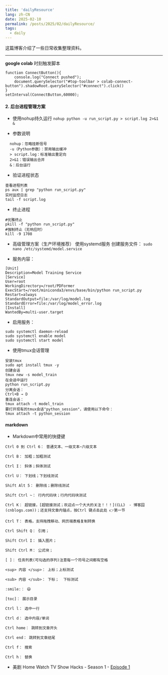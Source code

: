 ```yaml
---
title: 'dailyResource'
lang: zh-CN
date: 2025-02-10
permalink: /posts/2025/02/dailyResource/
tags:
  - daily
---
```

这篇博客介绍了一些日常收集整理资料。

---

**google colab**
时刻触发脚本

```
function ConnectButton(){
    console.log("Connect pushed");
    document.querySelector("#top-toolbar > colab-connect-button").shadowRoot.querySelector("#connect").click()
}
setInterval(ConnectButton,60000);
```


#### 2. 后台进程管理方案
- 使用nohup持久运行
`nohup python -u run_script.py > script.log 2>&1 &`

- 参数说明
```
  nohup：忽略挂断信号
  -u（Python参数）：禁用输出缓冲
  > script.log：标准输出重定向
  2>&1：错误输出合并
  &：后台运行
```

- 验证进程状态
```
查看进程列表
ps aux | grep "python run_script.py"
实时监控日志
tail -f script.log
```

- 终止进程 
```
#优雅终止
pkill -f "python run_script.py"
#强制终止（无响应时）
kill -9 1708
```
- 高级管理方案（生产环境推荐）
使用systemd服务 创建服务文件：
`sudo nano /etc/systemd/model.service`

- 服务内容：
```
[Unit]
Description=Model Training Service
[Service]
User=root
WorkingDirectory=/root/PDFormer
ExecStart=/root/miniconda3/envs/base/bin/python run_script.py
Restart=always
StandardOutput=file:/var/log/model.log
StandardError=file:/var/log/model_error.log
[Install]
WantedBy=multi-user.target
```

- 启用服务：
```
sudo systemctl daemon-reload
sudo systemctl enable model
sudo systemctl start model
```

- 使用tmux会话管理
```
安装tmux
sudo apt install tmux -y
创建会话
tmux new -s model_train
在会话中运行
python run_script.py
分离会话：
Ctrl+B → D
重连会话：
tmux attach -t model_train
要打开现有的tmux会话"python_session"，请使用以下命令：
tmux attach -t python_session
```



#### markdown
- Markdown中常用的快捷键
```
Ctrl 0 到 Ctrl 6： 普通文本、一级文本~六级文本

Ctrl B： 加粗；加粗测试

Ctrl I： 斜体；斜体测试

Ctrl U： 下划线；下划线测试

Shift Alt 5： 删除线；删除线测试

Shift Ctrl ~： 行内代码块；行内代码块测试

Ctrl K： 超链接，[超链接测试；欢迎点一个大大的关注！！！](《LL》 - 博客园 (cnblogs.com))；还支持文章内锚点，按Ctrl 键点击此处 👉第一节

Ctrl T： 表格，支持拖拽移动、网页端表格复制转换

Ctrl Shift Q： 引用；

Shift Ctrl I： 插入图片；

Shift Ctrl M： 公式块；

[ ]： 任务列表(可勾选的序列)注意每一个符号之间都有空格

<sup> 内容 </sup>： 上标；上标测试

<sub> 内容 </sub>： 下标；  下标测试  

:smile:： 😄

[toc]： 展示目录

Ctrl l： 选中一行

Ctrl d： 选中内容/单词

Ctrl home： 跳转到文章开头

Ctrl end： 跳转到文章结尾

Ctrl f： 搜索

Ctrl h： 替换
```


- 美剧
Home Watch TV Show  Hacks - Season 1 - [Episode 1](https://cineb.rs/watch-tv/watch-hacks-free-69823.4805626)
